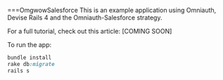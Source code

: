 ===OmgwowSalesforce
This is an example application using Omniauth, Devise Rails 4 and the Omniauth-Salesforce strategy.

For a full tutorial, check out this article: [COMING SOON]

To run the app:

```ruby
bundle install
rake db:migrate
rails s
```

